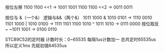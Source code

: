 按位左移
1100 1100   <<1     ->   1001 1001
1100 1100   <<2     ->    0011 0011

按位与 &（一个&）
逻辑与&&（两个&）
1011 1000    &    1010 0101  ->  1110 0010
1101 1000    |    1010 0100  ->    1111 1101
1100 1010    ^   1011 1010   ->    0111 0000
按位取反~
~1011 1001    ->  0100 0110 

STC89C52的定时器
计数时长：0~65535
每隔1us计数加一
总共定时65535us
所以定义1ms
先赋初值64535us

